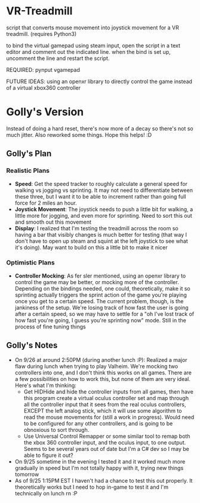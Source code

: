 # VR-Treadmill

script that converts mouse movement into joystick movement for a VR treadmill.
(requires Python3)

to bind the virtual gamepad using steam input, open the script in a text editor and comment out the indicated line. when the bind is set up, uncomment the line and restart the script.

REQUIRED:
pynput
vgamepad

FUTURE IDEAS:
using an openxr library to directly control the game instead of a virtual xbox360 controller

# Golly's Version

Instead of doing a hard reset, there's now more of a decay so there's not so much jitter. Also reworked some things. Hope this helps! :D

## Golly's Plan

### Realistic Plans

- **Speed**: Get the speed tracker to roughly calculate a general speed for walking vs jogging vs sprinting. It may not need to differentiate between these three, but I want it to be able to increment rather than going full force for 2 miles an hour.
- **Joystick Movement**: The joystick needs to push a little bit for walking, a little more for jogging, and even more for sprinting. Need to sort this out and smooth out this movement
- **Display**: I realized that I'm testing the treadmill across the room so having a bar that visibly changes is much better for testing (that way I don't have to open up steam and squint at the left joystick to see what it's doing). May want to build on this a little bit to make it nicer

### Optimistic Plans

- **Controller Mocking**: As fer sler mentioned, using an openxr library to control the game may be better, or mocking more of the controller. Depending on the bindings needed, one could, theoretically, make it so sprinting actually triggers the sprint action of the game you're playing once you get to a certain speed. The current problem, though, is the jankiness of the setup. We're losing track of how fast the user is going after a certain speed, so we may have to settle for a "oh I've lost track of how fast you're going, I guess you're sprinting now" mode. Still in the process of fine tuning things

## Golly's Notes

- On 9/26 at around 2:50PM (during another lunch :P): Realized a major flaw during lunch when trying to play Valheim. We're mocking two controllers into one, and I don't think this works on all games. There are a few possibilities on how to work this, but none of them are very ideal. Here's what I'm thinking:
  - Get HIDHide and hide the controller inputs from all games, then have this program create a virtual oculus controller set and map through all the controller input that it sees from the real oculus controllers, EXCEPT the left analog stick, which it will use some algorithm to read the mouse movements for (still a work in progress). Would need to be configured for any other controllers, and is going to be obnoxious to sort through.
  - Use Universal Control Remapper or some similar tool to remap both the xbox 360 controller input, and the oculus input, to one output. Seems to be several years out of date but I'm a C# dev so I may be able to figure it out?
- On 9/25 sometime in the evening I tested it and it worked much more gradually in speed but I'm not totally happy with it, trying new things tomorrow
- As of 9/25 1:15PM EST I haven't had a chance to test this out properly. It theoretically works but I need to hop in-game to test it and I'm technically on lunch rn :P
